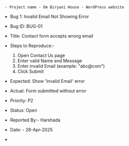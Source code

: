      - Project name - Om Biryani House - WordPress website 

   - Bug 1: Invalid Email Not Showing Error

   - Bug ID: BUG-01

   - Title: Contact form accepts wrong email

   - Steps to Reproduce:- 
       1. Open Contact Us page
       2. Enter valid Name and Message
       3. Enter invalid Email (example: "abc@com")
       4. Click Submit

   - Expected: Show 'Invalid Email' error

   - Actual: Form submitted without error

   - Priority: P2

   - Status: Open

   - Reported By:- Harshada

   - Date: - 28-Apr-2025
   - 
